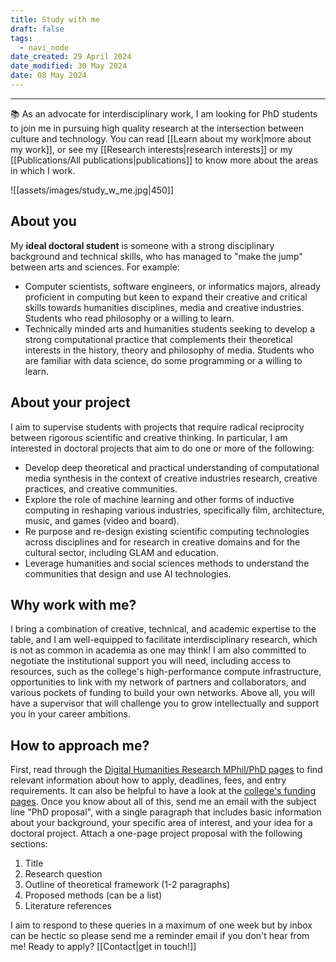 ```yaml
---
title: Study with me
draft: false
tags:
  - navi_node
date_created: 29 April 2024
date_modified: 30 May 2024
date: 08 May 2024
---
```

---

📚 As an advocate for interdisciplinary work, I am looking for PhD students to join me in pursuing high quality research at the intersection between culture and technology. You can read [[Learn about my work|more about my work]], or see my [[Research interests|research interests]] or my [[Publications/All publications|publications]] to know more about the areas in which I work.

![[assets/images/study_w_me.jpg|450]]

## About you
My **ideal doctoral student** is someone with a strong disciplinary background and technical skills, who has managed to "make the jump" between arts and sciences. For example:

* Computer scientists, software engineers, or informatics majors, already proficient in computing but keen to expand their creative and critical skills towards humanities disciplines, media and creative industries. Students who read philosophy or a willing to learn.
* Technically minded arts and humanities students seeking to develop a strong computational practice that complements their theoretical interests in the history, theory and philosophy of media. Students who are familiar with data science, do some programming or a willing to learn.

## About your project 
I aim to supervise students with projects that require radical reciprocity between rigorous scientific and creative thinking. In particular, I am interested in doctoral projects that aim to do one or more of the following:

* Develop deep theoretical and practical understanding of computational media synthesis in the context of creative industries research, creative practices, and creative communities.
* Explore the role of machine learning and other forms of inductive computing in reshaping various industries, specifically film, architecture, music, and games (video and board).
* Re purpose and re-design existing scientific computing technologies across disciplines and for research in creative domains and for the cultural sector, including GLAM and education.
* Leverage humanities and social sciences methods to understand the communities that design and use AI technologies.

## Why work with me?
I bring a combination of creative, technical, and academic expertise to the table, and I am well-equipped to facilitate interdisciplinary research, which is not as common in academia as one may think!
I am also committed to negotiate the institutional support you will need, including access to resources, such as the college's high-performance compute infrastructure, opportunities to link with my network of partners and collaborators, and various pockets of funding to build your own networks. Above all, you will have a supervisor that will challenge you to grow intellectually and support you in your career ambitions. 

## How to approach me?
First, read through the [Digital Humanities Research MPhil/PhD pages](https://www.kcl.ac.uk/study/postgraduate-research/areas/digital-humanities-research-mphil-phd)  to find relevant information about how to apply, deadlines, fees, and entry requirements. It can also be helpful to have a look at the [college's funding pages](https://www.kcl.ac.uk/study/postgraduate-research/funding). Once you know about all of this, send me an email with the subject line "PhD proposal", with a single paragraph that includes basic information about your background, your specific area of interest, and your idea for a doctoral project. Attach a one-page project proposal with the following sections:

1. Title
2. Research question
3. Outline of theoretical framework (1-2 paragraphs)
4. Proposed methods (can be a list)
5. Literature references

I aim to respond to these queries in a maximum of one week but by inbox can be hectic so please send me a reminder email if you don't hear from me! Ready to apply? [[Contact|get in touch!]] 
